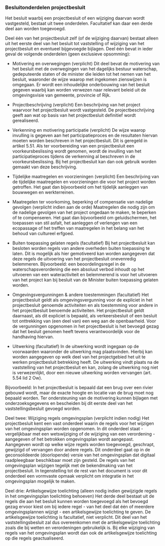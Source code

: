 ### Besluitonderdelen projectbesluit

Het besluit waarbij een projectbesluit of een wijziging daarvan wordt
vastgesteld, bestaat uit twee onderdelen. Facultatief kan daar een derde deel
aan worden toegevoegd.

Deel één van het projectbesluit zelf (of de wijziging daarvan) bestaat alleen
uit het eerste deel van het besluit tot vaststelling of wijziging van het
projectbesluit en eventueel bijgevoegde bijlagen. Deel één bevat in ieder geval
de volgende onderdelen (geen exclusieve opsomming):

-   Motivering en overwegingen (verplicht) Dit deel bevat de motivering van het
    besluit met de overwegingen van het dagelijks bestuur waterschap,
    gedeputeerde staten of de minister die leiden tot het nemen van het besluit,
    waaronder de wijze waarop met ingekomen zienswijzen is omgegaan. Er wordt
    een inhoudelijke onderbouwing van het besluit gegeven waarbij kan worden
    verwezen naar relevant beleid uit de omgevingsvisie van gemeente, provincie
    of Rijk.

-   Projectbeschrijving (verplicht) Een beschrijving van het project waarvoor
    het projectbesluit wordt vastgesteld. De projectbeschrijving geeft aan wat
    op basis van het projectbesluit definitief wordt gerealiseerd.

-   Verkenning en motivering participatie (verplicht) De wijze waarop invulling
    is gegeven aan het participatieproces en de resultaten hiervan moeten worden
    beschreven in het projectbesluit. Dit is geregeld in artikel 5.51. Als ter
    voorbereiding van een projectbesluit een voorkeursbeslissing wordt genomen,
    wordt de invulling van het participatieproces tijdens de verkenning al
    beschreven in de voorkeursbeslissing. Bij het projectbesluit kan dan ook
    gebruik worden gemaakt van deze beschrijving.

-   Tijdelijke maatregelen en voorzieningen (verplicht) Een beschrijving van de
    tijdelijke maatregelen en voorzieningen die voor het project worden
    getroffen. Het gaat dan bijvoorbeeld om het tijdelijk aanleggen van
    bouwwegen en werkterreinen.

-   Maatregelen ter voorkoming, beperking of compensatie van nadelige gevolgen
    (verplicht indien aan de orde) Maatregelen die nodig zijn om de nadelige
    gevolgen van het project ongedaan te maken, te beperken of te compenseren.
    Het gaat dan bijvoorbeeld om geluidschermen, het toepassen van stil asfalt,
    het aanleggen of verlengen van een ecopassage of het treffen van maatregelen
    in het belang van het behoud van cultureel erfgoed.

-   Buiten toepassing gelaten regels (facultatief) Bij het projectbesluit kan
    besloten worden regels van andere overheden buiten toepassing te laten. Dit
    is mogelijk als hier gemotiveerd kan worden aangegeven dat deze regels de
    uitvoering van het projectbesluit onevenredig belemmeren. Bijvoorbeeld: een
    beoordelingsregel in de waterschapsverordening die een absoluut verbod
    inhoudt op het uitvoeren van een wateractiviteit en belemmerend is voor het
    uitvoeren van het project kan bij besluit van de Minister buiten toepassing
    gelaten worden.

-   Omgevingsvergunningen & andere toestemmingen (facultatief) Het
    projectbesluit geldt als omgevingsvergunning voor de expliciet in het
    projectbesluit genoemde activiteiten en als toestemming voor andere in het
    projectbesluit benoemde activiteiten. Het projectbesluit geldt daarnaast,
    als dit expliciet is bepaald, als verkeersbesluit of een besluit tot
    onttrekking van (een deel van) een weg aan de openbaarheid. Voor de
    vergunningen opgenomen in het projectbesluit is het bevoegd gezag dat het
    besluit genomen heeft tevens verantwoordelijk voor de handhaving hiervan.

-   Uitwerking (facultatief) In de uitwerking wordt ingegaan op de voorwaarden
    waaronder de uitwerking mag plaatsvinden. Hierbij kan worden aangegeven op
    welk deel van het projectgebied het uit te werken projectbesluit betrekking
    heeft. De uitwerking vindt plaats na de vaststelling van het projectbesluit
    en kan, zolang de uitwerking nog niet is verwezenlijkt, door een nieuwe
    uitwerking worden vervangen (art. 5.54 lid 2 Ow).

Bijvoorbeeld: In het projectbesluit is bepaald dat een brug over een rivier
gebouwd wordt, maar de exacte hoogte en locatie van de brug moet nog bepaald
worden. Ter ondersteuning van de motivering kunnen bijlagen met
onderzoeksgegevens en bescheiden bij dit eerste deel van het
vaststellingsbesluit gevoegd worden.

Deel twee: Wijziging regels omgevingsplan (verplicht indien nodig) Het
projectbesluit kent een vast onderdeel waarin de regels voor het wijzigen van
het omgevingsplan worden opgenomen. In dit onderdeel staat - vergelijkbaar met
een wetswijziging of de wijziging van een verordening - aangegeven of het
betrokken omgevingsplan wordt aangepast. Aangegeven wordt op welke wijze regels
worden toegevoegd, geschrapt, gewijzigd of vervangen door andere regels. Dit
onderdeel gaat op in de geconsolideerde (doorlopende) versie van het
omgevingsplan dat digitaal raadpleegbaar beschikbaar moet zijn gesteld. De
regels van het omgevingsplan wijzigen tegelijk met de bekendmaking van het
projectbesluit. In tegenstelling tot de rest van het document is voor dit
onderdeel een vormvaste opmaak verplicht om integratie in het omgevingsplan
mogelijk te maken.

Deel drie: Artikelsgewijze toelichting (alleen nodig indien gewijzigde regels in
het omgevingsplan toelichting behoeven) Het derde deel bestaat uit de regels die
aan het besluit kunnen worden toegevoegd als het bevoegd gezag ervoor kiest om
bij iedere regel - van het deel dat één of meerdere omgevingsplannen wijzigt -
een artikelsgewijze toelichting te geven. De artikelsgewijze toelichting is
facultatief, niet verplicht. Dit deel van het vaststellingsbesluit zal dus
overeenkomen met de artikelsgewijze toelichting zoals die bij wetten en
verordeningen gebruikelijk is. Bij elke wijziging van regels van het
omgevingsplan wordt dan ook de artikelsgewijze toelichting op die regels
geactualiseerd.

